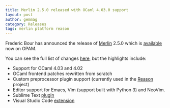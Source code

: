 ```yaml
---
title: Merlin 2.5.0 released with OCaml 4.03.0 support
layout: post
author: gemmag
category: Releases
tags: merlin platform reason 
---
```


Frederic Bour has announced the release of
[Merlin](https://github.com/ocaml/merlin) 2.5.0 which is
[available](http://opam.ocaml.org/packages/merlin/merlin.2.5.0/) now on
OPAM.

You can see the full list of changes
[here](https://github.com/the-lambda-church/merlin/blob/master/CHANGELOG),
but the highlights include:

-   Support for OCaml 4.03 and 4.02
-   OCaml frontend patches rewritten from scratch
-   Custom preprocessor plugin support (currently used in the
    [Reason](http://facebook.github.io/reason/) project)
-   Editor support for Emacs, Vim (support built with Python 3) and
    NeoVim.
-   Sublime Text [plugin](https://github.com/cynddl/sublime-text-merlin)
-   Visual Studio Code
    [extension](https://marketplace.visualstudio.com/items?itemName=hackwaly.ocaml)
